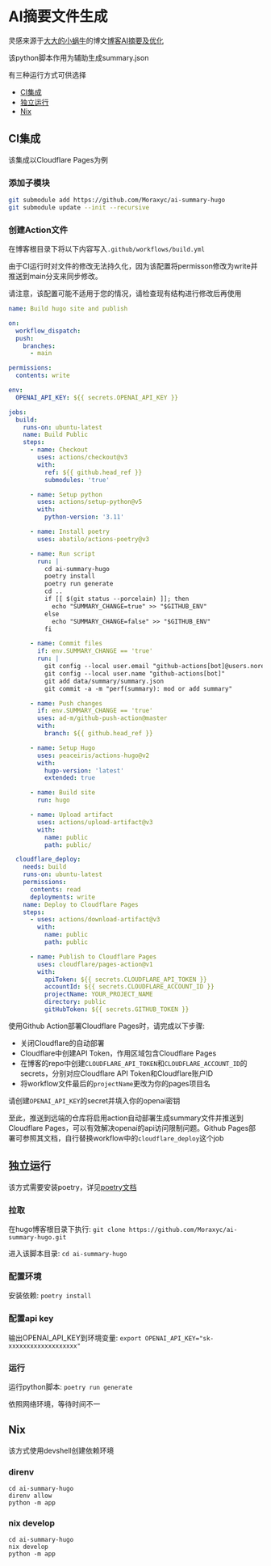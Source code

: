 # AI摘要文件生成

灵感来源于[大大的小蜗牛](https://eallion.com)的博文[博客AI摘要及优化](https://eallion.com/ai-summary/)

该python脚本作用为辅助生成summary.json

有三种运行方式可供选择
  - [CI集成](#CI集成)
  - [独立运行](#独立运行)
  - [Nix](#Nix)

## CI集成
该集成以Cloudflare Pages为例
### 添加子模块
```bash
git submodule add https://github.com/Moraxyc/ai-summary-hugo
git submodule update --init --recursive
```
### 创建Action文件
在博客根目录下将以下内容写入`.github/workflows/build.yml`

由于CI运行时对文件的修改无法持久化，因为该配置将permisson修改为write并推送到main分支来同步修改。

请注意，该配置可能不适用于您的情况，请检查现有结构进行修改后再使用
```yaml
name: Build hugo site and publish

on:
  workflow_dispatch:
  push:
    branches:
      - main

permissions:
  contents: write

env:
  OPENAI_API_KEY: ${{ secrets.OPENAI_API_KEY }}

jobs:
  build:
    runs-on: ubuntu-latest
    name: Build Public
    steps:
      - name: Checkout
        uses: actions/checkout@v3
        with:
          ref: ${{ github.head_ref }}
          submodules: 'true'

      - name: Setup python
        uses: actions/setup-python@v5
        with:
          python-version: '3.11'

      - name: Install poetry
        uses: abatilo/actions-poetry@v3

      - name: Run script
        run: |
          cd ai-summary-hugo
          poetry install
          poetry run generate
          cd .. 
          if [[ $(git status --porcelain) ]]; then
            echo "SUMMARY_CHANGE=true" >> "$GITHUB_ENV"
          else
            echo "SUMMARY_CHANGE=false" >> "$GITHUB_ENV"
          fi

      - name: Commit files
        if: env.SUMMARY_CHANGE == 'true'
        run: |
          git config --local user.email "github-actions[bot]@users.noreply.github.com"
          git config --local user.name "github-actions[bot]"
          git add data/summary/summary.json
          git commit -a -m "perf(summary): mod or add summary"

      - name: Push changes
        if: env.SUMMARY_CHANGE == 'true'
        uses: ad-m/github-push-action@master
        with:
          branch: ${{ github.head_ref }}

      - name: Setup Hugo
        uses: peaceiris/actions-hugo@v2
        with:
          hugo-version: 'latest'
          extended: true

      - name: Build site 
        run: hugo

      - name: Upload artifact
        uses: actions/upload-artifact@v3
        with:
          name: public
          path: public/

  cloudflare_deploy:
    needs: build
    runs-on: ubuntu-latest
    permissions:
      contents: read
      deployments: write
    name: Deploy to Cloudflare Pages
    steps:
      - uses: actions/download-artifact@v3
        with:
          name: public
          path: public

      - name: Publish to Cloudflare Pages
        uses: cloudflare/pages-action@v1
        with:
          apiToken: ${{ secrets.CLOUDFLARE_API_TOKEN }}
          accountId: ${{ secrets.CLOUDFLARE_ACCOUNT_ID }}
          projectName: YOUR_PROJECT_NAME
          directory: public
          gitHubToken: ${{ secrets.GITHUB_TOKEN }}
```
使用Github Action部署Cloudflare Pages时，请完成以下步骤:
  - 关闭Cloudflare的自动部署
  - Cloudflare中创建API Token，作用区域包含Cloudflare Pages
  - 在博客的repo中创建`CLOUDFLARE_API_TOKEN`和`CLOUDFLARE_ACCOUNT_ID`的secrets，分别对应Cloudflare API Token和Cloudflare账户ID
  - 将workflow文件最后的`projectName`更改为你的pages项目名

请创建`OPENAI_API_KEY`的secret并填入你的openai密钥

至此，推送到远端的仓库将启用action自动部署生成summary文件并推送到Cloudflare Pages，可以有效解决openai的api访问限制问题。Github Pages部署可参照其文档，自行替换workflow中的`cloudflare_deploy`这个job

## 独立运行
该方式需要安装poetry，详见[poetry文档](https://python-poetry.org/docs/#installation)
### 拉取

在hugo博客根目录下执行: `git clone https://github.com/Moraxyc/ai-summary-hugo.git`

进入该脚本目录: `cd ai-summary-hugo`

### 配置环境

安装依赖: `poetry install`

### 配置api key

输出OPENAI_API_KEY到环境变量: `export OPENAI_API_KEY="sk-xxxxxxxxxxxxxxxxxxx"`

### 运行

运行python脚本: `poetry run generate`

依照网络环境，等待时间不一

## Nix

该方式使用devshell创建依赖环境

### direnv

```
cd ai-summary-hugo
direnv allow
python -m app
```

### nix develop

```
cd ai-summary-hugo
nix develop
python -m app
```
